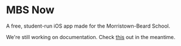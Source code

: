 # MBS Now

A free, student-run iOS app made for the Morristown-Beard School.

We're still working on documentation. Check [this](http://gdyer.de/code) out in the meantime.